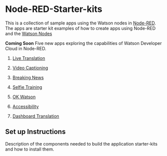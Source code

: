 # Node-RED-Starter-kits
This is a collection of sample apps using the Watson nodes in [Node-RED](nodered.org). The apps are starter kit examples of
how to create apps using Node-RED and the [Watson Nodes](https://github.com/watson-developer-cloud/node-red-labs)

**Coming Soon**
Five new apps exploring the capabilities of Watson Developer Cloud in Node-RED.

1. [Live Translation](live_translation/README.md)

2. [Video Captioning](video_captioning/README.md)

3. [Breaking News](breaking_news/README.md)

4. [Selfie Training](selfie_training/README.md)

5. [OK Watson](ok_watson/README.md)

6. [Accessibility](accessibility/README.md)

7. [Dashboard Translation](dashboard_translation/README.md)


## Set up Instructions
Description of the components needed to build the application starter-kits and how to install them.
